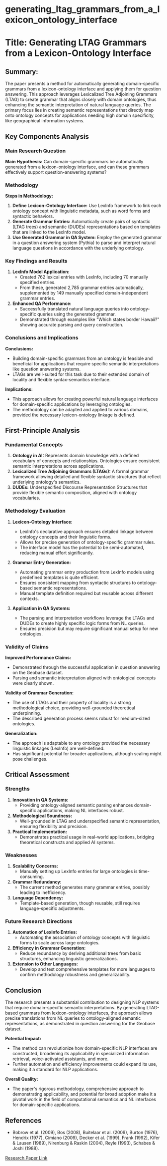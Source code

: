 # generating_ltag_grammars_from_a_lexicon_ontology_interface

# Title: Generating LTAG Grammars from a Lexicon-Ontology Interface

## Summary:
The paper presents a method for automatically generating domain-specific grammars from a lexicon-ontology interface and applying them for question answering. This approach leverages Lexicalized Tree Adjoining Grammars (LTAG) to create grammar that aligns closely with domain ontologies, thus enhancing the semantic interpretation of natural language queries. The primary focus lies in creating semantic representations that directly map onto ontology concepts for applications needing high domain specificity, like geographical information systems.

## Key Components Analysis

### Main Research Question

**Main Hypothesis:**
Can domain-specific grammars be automatically generated from a lexicon-ontology interface, and can these grammars effectively support question-answering systems?

### Methodology

**Steps in Methodology:**
1. **Define Lexicon-Ontology Interface:** Use LexInfo framework to link each ontology concept with linguistic metadata, such as word forms and syntactic behaviors.
2. **Generate Grammar Entries:** Automatically create pairs of syntactic (LTAG trees) and semantic (DUDEs) representations based on templates that are linked to the LexInfo model.
3. **Use Generated Grammar in QA System:** Employ the generated grammar in a question answering system (Pythia) to parse and interpret natural language questions in accordance with the underlying ontology.

### Key Findings and Results

1. **LexInfo Model Application:**
    - Created 762 lexical entries with LexInfo, including 70 manually specified entries.
    - From these, generated 2,785 grammar entries automatically, supplemented by 149 manually specified domain-independent grammar entries.
2. **Enhanced QA Performance:**
    - Successfully translated natural language queries into ontology-specific queries using the generated grammar.
    - Demonstrated through examples like "Which states border Hawaii?" showing accurate parsing and query construction.

### Conclusions and Implications

**Conclusions:**
- Building domain-specific grammars from an ontology is feasible and beneficial for applications that require specific semantic interpretations like question answering systems.
- LTAGs are well-suited for this task due to their extended domain of locality and flexible syntax-semantics interface.

**Implications:**
- This approach allows for creating powerful natural language interfaces for domain-specific applications by leveraging ontologies.
- The methodology can be adapted and applied to various domains, provided the necessary lexicon-ontology linkage is defined.

## First-Principle Analysis

### Fundamental Concepts

1. **Ontology in AI:** Represents domain knowledge with a defined vocabulary of concepts and relationships. Ontologies ensure consistent semantic interpretations across applications.
2. **Lexicalized Tree Adjoining Grammars (LTAGs):** A formal grammar framework allowing detailed and flexible syntactic structures that reflect underlying ontology's semantics.
3. **DUDEs:** Underspecified Discourse Representation Structures that provide flexible semantic composition, aligned with ontology vocabularies.

### Methodology Evaluation

1. **Lexicon-Ontology Interface:**
    - LexInfo's declarative approach ensures detailed linkage between ontology concepts and their linguistic forms.
    - Allows for precise generation of ontology-specific grammar rules.
    - The interface model has the potential to be semi-automated, reducing manual effort significantly.

2. **Grammar Entry Generation:**
    - Automating grammar entry production from LexInfo models using predefined templates is quite efficient.
    - Ensures consistent mapping from syntactic structures to ontology-based semantic representations.
    - Manual template definition required but reusable across different contexts.

3. **Application in QA Systems:**
    - The parsing and interpretation workflows leverage the LTAGs and DUDEs to create highly specific logic forms from NL queries.
    - Ensures precision but may require significant manual setup for new ontologies.

### Validity of Claims

**Improved Performance Claims:**
- Demonstrated through the successful application in question answering on the Geobase dataset.
- Parsing and semantic interpretation aligned with ontological concepts were clearly shown.

**Validity of Grammar Generation:**
- The use of LTAGs and their property of locality is a strong methodological choice, providing well-grounded theoretical underpinning.
- The described generation process seems robust for medium-sized ontologies.

**Generalization:**
- The approach is adaptable to any ontology provided the necessary linguistic linkages (LexInfo) are well-defined.
- Has significant potential for broader applications, although scaling might pose challenges.

## Critical Assessment

### Strengths

1. **Innovation in QA Systems:**
    - Providing ontology-aligned semantic parsing enhances domain-specific applications, making NL interfaces robust.
2. **Methodological Soundness:**
    - Well-grounded in LTAG and underspecified semantic representation, ensuring flexibility and precision.
3. **Practical Implementation:**
    - Demonstrates practical usage in real-world applications, bridging theoretical constructs and applied AI systems.

### Weaknesses

1. **Scalability Concerns:**
    - Manually setting up LexInfo entries for large ontologies is time-consuming.
2. **Grammar Redundancy:**
    - The current method generates many grammar entries, possibly leading to inefficiency.
3. **Language Dependency:**
    - Template-based generation, though reusable, still requires language-specific adjustments.

### Future Research Directions

1. **Automation of LexInfo Entries:**
    - Automating the association of ontology concepts with linguistic forms to scale across large ontologies.
2. **Efficiency in Grammar Generation:**
    - Reduce redundancy by deriving additional trees from basic structures, enhancing linguistic generalizations.
3. **Extension to Other Languages:**
    - Develop and test comprehensive templates for more languages to confirm methodology robustness and generalizability.

## Conclusion

The research presents a substantial contribution to designing NLP systems that require domain-specific semantic interpretations. By generating LTAG-based grammars from lexicon-ontology interfaces, the approach allows precise translations from NL queries to ontology-aligned semantic representations, as demonstrated in question answering for the Geobase dataset.

**Potential Impact:**
- The method can revolutionize how domain-specific NLP interfaces are constructed, broadening its applicability in specialized information retrieval, voice-activated assistants, and more.
- Further automation and efficiency improvements could expand its use, making it a standard for NLP applications.

**Overall Quality:**
- The paper's rigorous methodology, comprehensive approach to demonstrating applicability, and potential for broad adoption make it a pivotal work in the field of computational semantics and NL interfaces for domain-specific applications.

## References

- Bobrow et al. (2009), Bos (2008), Buitelaar et al. (2009), Burton (1976), Hendrix (1977), Cimiano (2009), Decker et al. (1999), Frank (1992), Kifer & Lausen (1989), Nirenburg & Raskin (2004), Reyle (1993), Schabes & Joshi (1988).

[Research Paper Link](https://github.com/kingler/mabos-research-papers/blob/main/research-papers/Ontology%20and%20Goal%20Model%20in%20Designing%20BDI%20Multi-Agent%20Systems.pdf)